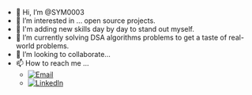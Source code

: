 - 👋 Hi, I’m @SYM0003
- 👀 I’m interested in ... open source projects.
- 👀 I'm adding new skills day by day to stand out myself.
- 🌱 I’m currently solving DSA algorithms problems to get a taste of real-world problems.
- 💞️ I’m looking to collaborate...
- 📫 How to reach me ...
  - <a href="mailto:shyamveramw7@gmail.com">
      <img src="https://img.icons8.com/color/48/000000/email.png" alt="Email" />
    </a>
  - <a href="https://www.linkedin.com/in/shyam-verma-b61971231/" target="_blank" rel="noopener noreferrer">
      <img src="https://img.icons8.com/color/48/000000/linkedin.png" alt="LinkedIn" />
    </a>

